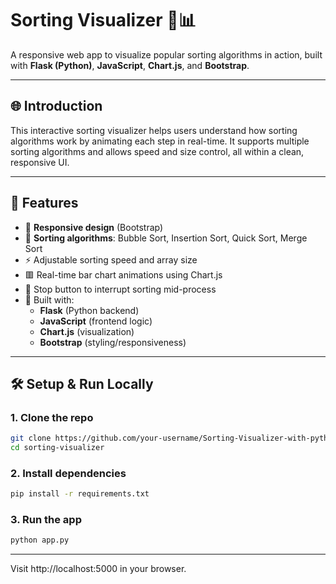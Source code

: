 # Sorting Visualizer 🔢📊

A responsive web app to visualize popular sorting algorithms in action, built with **Flask (Python)**, **JavaScript**, **Chart.js**, and **Bootstrap**.

---

## 🌐 Introduction

This interactive sorting visualizer helps users understand how sorting algorithms work by animating each step in real-time. It supports multiple sorting algorithms and allows speed and size control, all within a clean, responsive UI.

---

## 🚀 Features

- 📱 **Responsive design** (Bootstrap)
- 🔁 **Sorting algorithms**: Bubble Sort, Insertion Sort, Quick Sort, Merge Sort
- ⚡ Adjustable sorting speed and array size
- 🟥 Real-time bar chart animations using Chart.js
- 🛑 Stop button to interrupt sorting mid-process
- 🧠 Built with:
  - **Flask** (Python backend)
  - **JavaScript** (frontend logic)
  - **Chart.js** (visualization)
  - **Bootstrap** (styling/responsiveness)

---

## 🛠️ Setup & Run Locally

### 1. Clone the repo

```bash
git clone https://github.com/your-username/Sorting-Visualizer-with-python-WebDev.git
cd sorting-visualizer
```
### 2. Install dependencies

```bash
pip install -r requirements.txt
```
### 3. Run the app

```bash
python app.py
```

---
Visit http://localhost:5000 in your browser.
